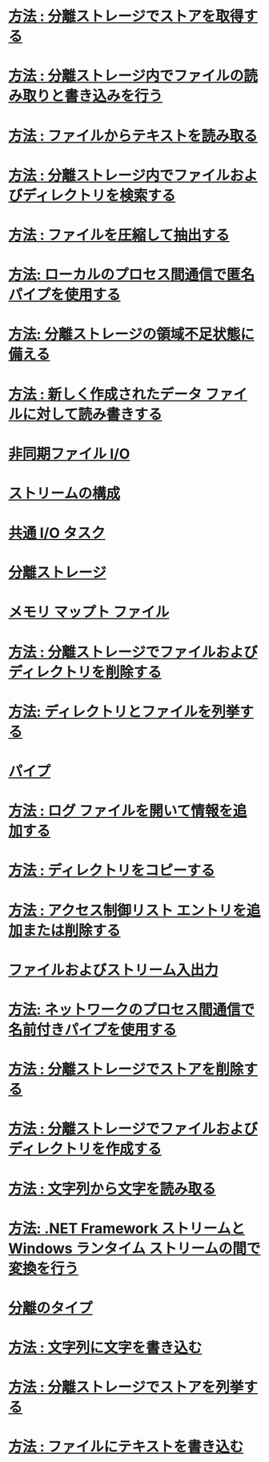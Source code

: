 # [方法 : 分離ストレージでストアを取得する](how-to-obtain-stores-for-isolated-storage.md)
# [方法 : 分離ストレージ内でファイルの読み取りと書き込みを行う](how-to-read-and-write-to-files-in-isolated-storage.md)
# [方法 : ファイルからテキストを読み取る](how-to-read-text-from-a-file.md)
# [方法 : 分離ストレージ内でファイルおよびディレクトリを検索する](how-to-find-existing-files-and-directories-in-isolated-storage.md)
# [方法 : ファイルを圧縮して抽出する](how-to-compress-and-extract-files.md)
# [方法: ローカルのプロセス間通信で匿名パイプを使用する](how-to-use-anonymous-pipes-for-local-interprocess-communication.md)
# [方法: 分離ストレージの領域不足状態に備える](how-to-anticipate-out-of-space-conditions-with-isolated-storage.md)
# [方法 : 新しく作成されたデータ ファイルに対して読み書きする](how-to-read-and-write-to-a-newly-created-data-file.md)
# [非同期ファイル I/O](非同期ファイル-i-o.md)
# [ストリームの構成](composing-streams.md)
# [共通 I/O タスク](commons-tasks.md)
# [分離ストレージ](isolated-storage.md)
# [メモリ マップト ファイル](memory-mapped-files.md)
# [方法 : 分離ストレージでファイルおよびディレクトリを削除する](how-to-delete-files-and-directories-in-isolated-storage.md)
# [方法: ディレクトリとファイルを列挙する](how-to-enumerate-directories-and-files.md)
# [パイプ](pipe-operations.md)
# [方法 : ログ ファイルを開いて情報を追加する](how-to-open-and-append-to-a-log-file.md)
# [方法 : ディレクトリをコピーする](how-to-copy-directories.md)
# [方法 : アクセス制御リスト エントリを追加または削除する](how-to-add-or-remove-access-control-list-entries.md)
# [ファイルおよびストリーム入出力](index.md)
# [方法: ネットワークのプロセス間通信で名前付きパイプを使用する](how-to-use-named-pipes-for-network-interprocess-communication.md)
# [方法 : 分離ストレージでストアを削除する](how-to-delete-stores-in-isolated-storage.md)
# [方法 : 分離ストレージでファイルおよびディレクトリを作成する](how-to-create-files-and-directories-in-isolated-storage.md)
# [方法 : 文字列から文字を読み取る](how-to-read-characters-from-a-string.md)
# [方法: .NET Framework ストリームと Windows ランタイム ストリームの間で変換を行う](how-to-convert-between-dotnet-streams-and-winrt-streams.md)
# [分離のタイプ](types-of-isolation.md)
# [方法 : 文字列に文字を書き込む](how-to-write-characters-to-a-string.md)
# [方法 : 分離ストレージでストアを列挙する](how-to-enumerate-stores-for-isolated-storage.md)
# [方法 : ファイルにテキストを書き込む](how-to-write-text-to-a-file.md)
